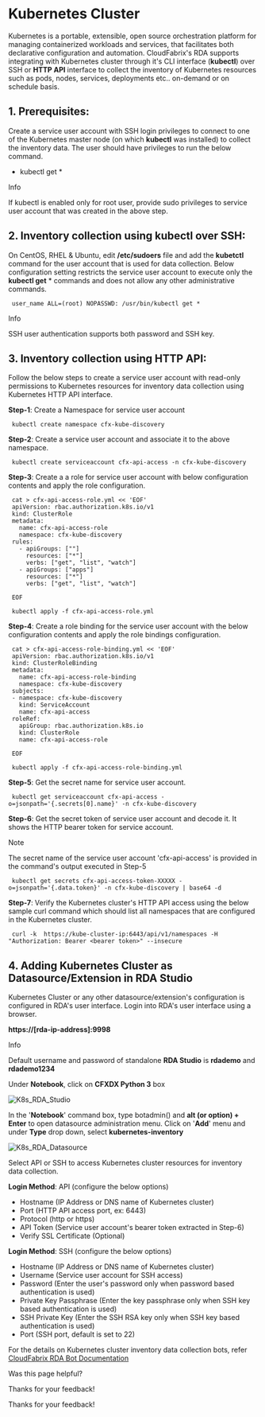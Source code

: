  



# Kubernetes Cluster

Kubernetes is a portable, extensible, open source orchestration platform for managing containerized workloads and services, that facilitates both declarative configuration and automation. CloudFabrix's RDA supports integrating with Kubernetes cluster through it's CLI interface (**kubectl**) over SSH or **HTTP API** interface to collect the inventory of Kubernetes resources such as pods, nodes, services, deployments etc.. on-demand or on schedule basis.

## ****1\. Prerequisites:****

Create a service user account with SSH login privileges to connect to one of the Kubernetes master node (on which **kubectl** was installed) to collect the inventory data. The user should have privileges to run the below command.

*   kubectl get \*

Info

If kubectl is enabled only for root user, provide sudo privileges to service user account that was created in the above step.

## ****2\. Inventory collection using kubectl over SSH:****

On CentOS, RHEL & Ubuntu, edit **/etc/sudoers** file and add the **kubetctl** command for the user account that is used for data collection. Below configuration setting restricts the service user account to execute only the **kubectl get** \* commands and does not allow any other administrative commands.
```
 user_name ALL=(root) NOPASSWD: /usr/bin/kubectl get *

```

Info

SSH user authentication supports both password and SSH key.

## ****3\. Inventory collection using HTTP API:****

Follow the below steps to create a service user account with read-only permissions to Kubernetes resources for inventory data collection using Kubernetes HTTP API interface.

**Step-1**: Create a Namespace for service user account
```
 kubectl create namespace cfx-kube-discovery

```

**Step-2**: Create a service user account and associate it to the above namespace.
```
 kubectl create serviceaccount cfx-api-access -n cfx-kube-discovery

```

**Step-3**: Create a a role for service user account with below configuration contents and apply the role configuration.
```
 cat > cfx-api-access-role.yml << 'EOF' 
 apiVersion: rbac.authorization.k8s.io/v1 
 kind: ClusterRole 
 metadata: 
   name: cfx-api-access-role 
   namespace: cfx-kube-discovery 
 rules: 
   - apiGroups: [""] 
     resources: ["*"] 
     verbs: ["get", "list", "watch"] 
   - apiGroups: ["apps"] 
     resources: ["*"] 
     verbs: ["get", "list", "watch"] 
 
 EOF

```
```
 kubectl apply -f cfx-api-access-role.yml

```

**Step-4**: Create a role binding for the service user account with the below configuration contents and apply the role bindings configuration.
```
 cat > cfx-api-access-role-binding.yml << 'EOF' 
 apiVersion: rbac.authorization.k8s.io/v1 
 kind: ClusterRoleBinding 
 metadata: 
   name: cfx-api-access-role-binding 
   namespace: cfx-kube-discovery 
 subjects: 
 - namespace: cfx-kube-discovery 
   kind: ServiceAccount 
   name: cfx-api-access  
 roleRef: 
   apiGroup: rbac.authorization.k8s.io 
   kind: ClusterRole 
   name: cfx-api-access-role 
 
 EOF

```
```
 kubectl apply -f cfx-api-access-role-binding.yml

```

**Step-5**: Get the secret name for service user account.
```
 kubectl get serviceaccount cfx-api-access -o=jsonpath='{.secrets[0].name}' -n cfx-kube-discovery

```

**Step-6**: Get the secret token of service user account and decode it. It shows the HTTP bearer token for service account.

Note

The secret name of the service user account 'cfx-api-access' is provided in the command's output executed in Step-5
```
 kubectl get secrets cfx-api-access-token-XXXXX -o=jsonpath='{.data.token}' -n cfx-kube-discovery | base64 -d

```

**Step-7**: Verify the Kubernetes cluster's HTTP API access using the below sample curl command which should list all namespaces that are configured in the Kubernetes cluster.
```
 curl -k  https://kube-cluster-ip:6443/api/v1/namespaces -H "Authorization: Bearer <bearer token>" --insecure

```

## ****4\. Adding Kubernetes Cluster as Datasource/Extension in RDA Studio****

Kubernetes Cluster or any other datasource/extension's configuration is configured in RDA's user interface. Login into RDA's user interface using a browser.

**https://\[rda-ip-address\]:9998**

Info

Default username and password of standalone **RDA Studio** is **rdademo** and **rdademo1234**

Under **Notebook**, click on **CFXDX Python 3** box

![K8s_RDA_Studio](https://bot-docs.cloudfabrix.io/images/rda_integrations/kubernetes/kubernetes_kubectlpython.png)

In the '**Notebook**' command box, type botadmin() and **alt (or option) + Enter** to open datasource administration menu. Click on '**Add**' menu and under **Type** drop down, select **kubernetes-inventory**

![K8s_RDA_Datasource](https://bot-docs.cloudfabrix.io/images/rda_integrations/kubernetes/kubernetes_kubectlbotadmin.png)

Select API or SSH to access Kubernetes cluster resources for inventory data collection.

**Login Method**: API (configure the below options)

*   Hostname (IP Address or DNS name of Kubernetes cluster)
*   Port (HTTP API access port, ex: 6443)
*   Protocol (http or https)
*   API Token (Service user account's bearer token extracted in Step-6)
*   Verify SSL Certificate (Optional)

**Login Method**: SSH (configure the below options)

*   Hostname (IP Address or DNS name of Kubernetes cluster)
*   Username (Service user account for SSH access)
*   Password (Enter the user's password only when password based authentication is used)
*   Private Key Passphrase (Enter the key passphrase only when SSH key based authentication is used)
*   SSH Private Key (Enter the SSH RSA key only when SSH key based authentication is used)
*   Port (SSH port, default is set to 22)

For the details on Kubernetes cluster inventory data collection bots, refer [CloudFabrix RDA Bot Documentation](https://bot-docs.cloudfabrix.io/Extensions/extensions_F_K/#extension-kubernetes-inventory "CloudFabrix RDA Bot Documentation")

Was this page helpful?

Thanks for your feedback!

Thanks for your feedback!